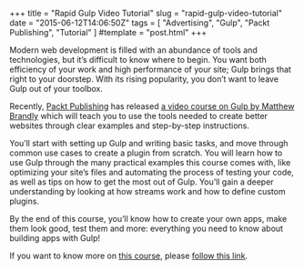 +++
title = "Rapid Gulp Video Tutorial"
slug = "rapid-gulp-video-tutorial"
date = "2015-06-12T14:06:50Z"
tags = [ "Advertising", "Gulp", "Packt Publishing", "Tutorial" ]
#template = "post.html"
+++

Modern web development is filled with an abundance of tools and technologies, but it’s difficult to know where to begin. You want both efficiency of your work and high performance of your site; Gulp brings that right to your doorstep. With its rising popularity, you don’t want to leave Gulp out of your toolbox.

<!-- more -->

Recently, [Packt Publishing](https://www.packtpub.com/) has released [a video course on Gulp by Matthew Brandly](http://bit.ly/1QNV4pF) which will teach you to use the tools needed to create better websites through clear examples and step-by-step instructions.

You’ll start with setting up Gulp and writing basic tasks, and move through common use cases to create a plugin from scratch. You will learn how to use Gulp through the many practical examples this course comes with, like optimizing your site’s files and automating the process of testing your code, as well as tips on how to get the most out of Gulp. You’ll gain a deeper understanding by looking at how streams work and how to define custom plugins.

By the end of this course, you’ll know how to create your own apps, make them look good, test them and more: everything you need to know about building apps with Gulp!

If you want to know more on [this course](http://bit.ly/1QNV4pF), please [follow this link](http://bit.ly/1QNV4pF).

